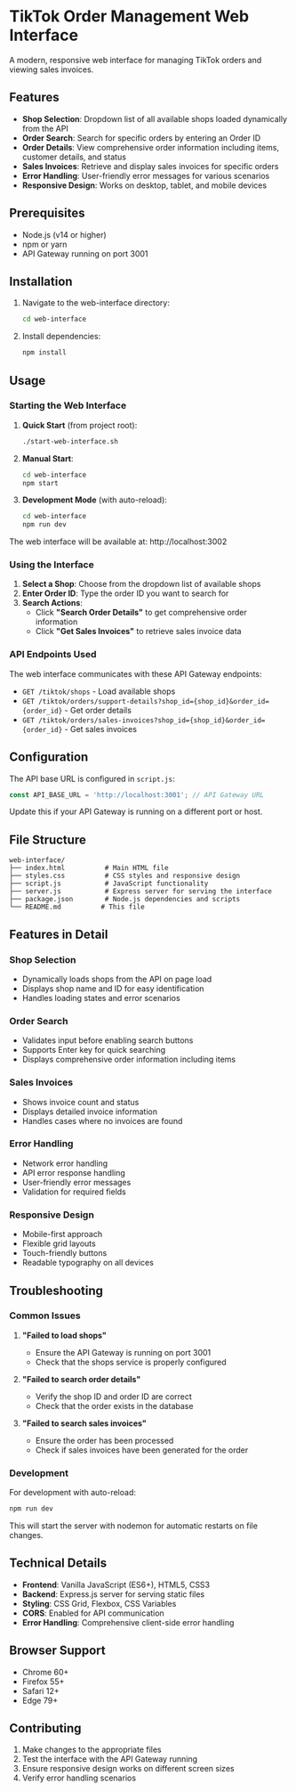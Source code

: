 # TikTok Order Management Web Interface

A modern, responsive web interface for managing TikTok orders and viewing sales invoices.

## Features

- **Shop Selection**: Dropdown list of all available shops loaded dynamically from the API
- **Order Search**: Search for specific orders by entering an Order ID
- **Order Details**: View comprehensive order information including items, customer details, and status
- **Sales Invoices**: Retrieve and display sales invoices for specific orders
- **Error Handling**: User-friendly error messages for various scenarios
- **Responsive Design**: Works on desktop, tablet, and mobile devices

## Prerequisites

- Node.js (v14 or higher)
- npm or yarn
- API Gateway running on port 3001

## Installation

1. Navigate to the web-interface directory:
   ```bash
   cd web-interface
   ```

2. Install dependencies:
   ```bash
   npm install
   ```

## Usage

### Starting the Web Interface

1. **Quick Start** (from project root):
   ```bash
   ./start-web-interface.sh
   ```

2. **Manual Start**:
   ```bash
   cd web-interface
   npm start
   ```

3. **Development Mode** (with auto-reload):
   ```bash
   cd web-interface
   npm run dev
   ```

The web interface will be available at: http://localhost:3002

### Using the Interface

1. **Select a Shop**: Choose from the dropdown list of available shops
2. **Enter Order ID**: Type the order ID you want to search for
3. **Search Actions**:
   - Click **"Search Order Details"** to get comprehensive order information
   - Click **"Get Sales Invoices"** to retrieve sales invoice data

### API Endpoints Used

The web interface communicates with these API Gateway endpoints:

- `GET /tiktok/shops` - Load available shops
- `GET /tiktok/orders/support-details?shop_id={shop_id}&order_id={order_id}` - Get order details
- `GET /tiktok/orders/sales-invoices?shop_id={shop_id}&order_id={order_id}` - Get sales invoices

## Configuration

The API base URL is configured in `script.js`:

```javascript
const API_BASE_URL = 'http://localhost:3001'; // API Gateway URL
```

Update this if your API Gateway is running on a different port or host.

## File Structure

```
web-interface/
├── index.html          # Main HTML file
├── styles.css          # CSS styles and responsive design
├── script.js           # JavaScript functionality
├── server.js           # Express server for serving the interface
├── package.json        # Node.js dependencies and scripts
└── README.md          # This file
```

## Features in Detail

### Shop Selection
- Dynamically loads shops from the API on page load
- Displays shop name and ID for easy identification
- Handles loading states and error scenarios

### Order Search
- Validates input before enabling search buttons
- Supports Enter key for quick searching
- Displays comprehensive order information including items

### Sales Invoices
- Shows invoice count and status
- Displays detailed invoice information
- Handles cases where no invoices are found

### Error Handling
- Network error handling
- API error response handling
- User-friendly error messages
- Validation for required fields

### Responsive Design
- Mobile-first approach
- Flexible grid layouts
- Touch-friendly buttons
- Readable typography on all devices

## Troubleshooting

### Common Issues

1. **"Failed to load shops"**
   - Ensure the API Gateway is running on port 3001
   - Check that the shops service is properly configured

2. **"Failed to search order details"**
   - Verify the shop ID and order ID are correct
   - Check that the order exists in the database

3. **"Failed to search sales invoices"**
   - Ensure the order has been processed
   - Check if sales invoices have been generated for the order

### Development

For development with auto-reload:
```bash
npm run dev
```

This will start the server with nodemon for automatic restarts on file changes.

## Technical Details

- **Frontend**: Vanilla JavaScript (ES6+), HTML5, CSS3
- **Backend**: Express.js server for serving static files
- **Styling**: CSS Grid, Flexbox, CSS Variables
- **CORS**: Enabled for API communication
- **Error Handling**: Comprehensive client-side error handling

## Browser Support

- Chrome 60+
- Firefox 55+
- Safari 12+
- Edge 79+

## Contributing

1. Make changes to the appropriate files
2. Test the interface with the API Gateway running
3. Ensure responsive design works on different screen sizes
4. Verify error handling scenarios